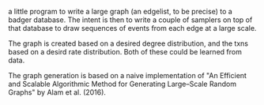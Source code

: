 a little program to write a large graph (an edgelist, to be precise) to a badger database. The intent is then to write a couple of samplers on top of that database to draw sequences of events from each edge at a large scale.

The graph is created based on a desired degree distribution, and the txns based
on a desird rate distribution. Both of these could be learned from data.

The graph generation is based on a naive implementation of "An Efficient and Scalable Algorithmic Method for Generating Large–Scale Random Graphs" by Alam et al. (2016). 
